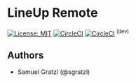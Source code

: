 LineUp Remote
=============

[![License: MIT][mit-image]][mit-url] [![CircleCI][ci-image]][ci-url]  [![CircleCI][ci-image-dev]][ci-url-dev] <sup>(dev)</sup>


Authors
-------

 * Samuel Gratzl (@sgratzl)

[mit-image]: https://img.shields.io/badge/License-MIT-yellow.svg
[mit-url]: https://opensource.org/licenses/MIT
[ci-image]: https://circleci.com/gh/lineupjs/lineup_remote.svg?style=shield
[ci-url]: https://circleci.com/gh/lineupjs/lineup_remote
[ci-image-dev]: https://circleci.com/gh/lineupjs/lineup_remote/tree/develop.svg?style=shield
[ci-url-dev]: https://circleci.com/gh/lineupjs/lineup_remote/tree/develop
